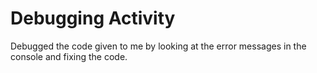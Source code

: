 # Debugging Activity
Debugged the code given to me by looking at the error messages in the console and fixing the code.
